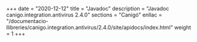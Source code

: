 +++
date        = "2020-12-12"
title       = "Javadoc"
description = "Javadoc canigo.integration.antivirus 2.4.0"
sections    = "Canigó"
enllac		= "/documentacio-llibreries/canigo.integration.antivirus/2.4.0/site/apidocs/index.html"
weight		= 1
+++
